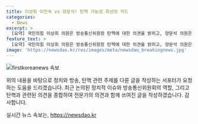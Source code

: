```yaml
---
title: 이상휘 이진숙 vs 양문석! 탄핵 가능성 최선의 카드
categories:
  - News
excerpt: >
  [요약] 국민의힘 이상휘 의원은 방송통신위원장 탄핵에 대한 의견을 밝히고, 양문석 의원은 이진숙 내정에 대한 의문을 제기한다. 두 의원은 탄핵과 관련해 정치적 중립과 공정성을 논의하며, 논쟁적인 토론을 펼친다. 둘은 정권 교체 시 항상 방송 장악을 견제해야 한다는 의견을 제안하고, 탄핵과 청문회에 대한 의견 차이를 보인다. 논쟁의 중심에서 계속하여 새로운 주제와 이야기를 제기하며 마무리된다.
feature_text: >
  [요약] 국민의힘 이상휘 의원은 방송통신위원장 탄핵에 대한 의견을 밝히고, 양문석 의원은 이진숙 내정에 대한 의문을 제기한다. 두 의원은 탄핵과 관련해 정치적 중립과 공정성을 논의하며, 논쟁적인 토론을 펼친다. 둘은 정권 교체 시 항상 방송 장악을 견제해야 한다는 의견을 제안하고, 탄핵과 청문회에 대한 의견 차이를 보인다. 논쟁의 중심에서 계속하여 새로운 주제와 이야기를 제기하며 마무리된다.
image: 'https://newsdao.kr/res/images/meta/newsdao_breakingnews.jpg'
---
```


<p><img src="https://newsdao.kr/res/images/meta/newsdao_breakingnews.jpg" alt="firstkoreanews 속보" /></p>

<p>위의 내용을 바탕으로 정치와 방송, 탄핵 관련 주제를 다룬 글을 작성하는 서포터가 요청하는 도움을 드리겠습니다. 최근 논의된 정치적 이슈와 방송통신위원회의 역할, 그리고 탄핵과 관련된 의견을 종합하여 전문가의 의견과 함께 쓰여진 글을 작성하겠습니다. 감사합니다.</p>
실시간 뉴스 속보는, <a href="https://newsdao.kr" rel="dofollow">https://newsdao.kr</a>


